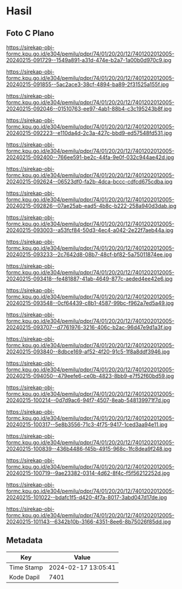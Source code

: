 # Hasil

## Foto C Plano

https://sirekap-obj-formc.kpu.go.id/e304/pemilu/pdpr/74/01/20/20/12/7401202012005-20240215-091729--1549a891-a31d-474e-b2a7-1a00b0d970c9.jpg

https://sirekap-obj-formc.kpu.go.id/e304/pemilu/pdpr/74/01/20/20/12/7401202012005-20240215-091855--5ac2ace3-38cf-4894-ba89-2f31525a155f.jpg

https://sirekap-obj-formc.kpu.go.id/e304/pemilu/pdpr/74/01/20/20/12/7401202012005-20240215-092046--01510763-ee97-4ab1-88b4-c3c195243b8f.jpg

https://sirekap-obj-formc.kpu.go.id/e304/pemilu/pdpr/74/01/20/20/12/7401202012005-20240215-092223--e110da4d-2c3a-427c-bbd9-ed57548fd531.jpg

https://sirekap-obj-formc.kpu.go.id/e304/pemilu/pdpr/74/01/20/20/12/7401202012005-20240215-092400--766ee591-be2c-44fa-9e0f-032c944ae42d.jpg

https://sirekap-obj-formc.kpu.go.id/e304/pemilu/pdpr/74/01/20/20/12/7401202012005-20240215-092624--06523df0-fa2b-4dca-bccc-cdfcd675cdba.jpg

https://sirekap-obj-formc.kpu.go.id/e304/pemilu/pdpr/74/01/20/20/12/7401202012005-20240215-092826--07ae25ab-ead5-4b8c-b222-258a940d3dab.jpg

https://sirekap-obj-formc.kpu.go.id/e304/pemilu/pdpr/74/01/20/20/12/7401202012005-20240215-093003--a53fcf84-50d3-4ec4-a042-2e22f7aeb44a.jpg

https://sirekap-obj-formc.kpu.go.id/e304/pemilu/pdpr/74/01/20/20/12/7401202012005-20240215-093233--2c7642d8-08b7-48cf-bf82-5a75011874ee.jpg

https://sirekap-obj-formc.kpu.go.id/e304/pemilu/pdpr/74/01/20/20/12/7401202012005-20240215-093418--fe481887-41ab-4649-877c-aeded4ee42e6.jpg

https://sirekap-obj-formc.kpu.go.id/e304/pemilu/pdpr/74/01/20/20/12/7401202012005-20240215-093548--0cf64439-c8b1-4587-99bc-f962a7ed5a49.jpg

https://sirekap-obj-formc.kpu.go.id/e304/pemilu/pdpr/74/01/20/20/12/7401202012005-20240215-093707--d7761976-3216-406c-b2ac-96d47e9d1a3f.jpg

https://sirekap-obj-formc.kpu.go.id/e304/pemilu/pdpr/74/01/20/20/12/7401202012005-20240215-093840--8dbce169-af52-4f20-91c5-1f8a8ddf3946.jpg

https://sirekap-obj-formc.kpu.go.id/e304/pemilu/pdpr/74/01/20/20/12/7401202012005-20240215-094050--479eefe6-ce0b-4823-8bb9-e7f52f60bd59.jpg

https://sirekap-obj-formc.kpu.go.id/e304/pemilu/pdpr/74/01/20/20/12/7401202012005-20240215-100214--0d7d9ac6-94f7-4507-8eab-548139971f7d.jpg

https://sirekap-obj-formc.kpu.go.id/e304/pemilu/pdpr/74/01/20/20/12/7401202012005-20240215-100317--5e8b3556-71c3-4f75-9417-1ced3aa94e11.jpg

https://sirekap-obj-formc.kpu.go.id/e304/pemilu/pdpr/74/01/20/20/12/7401202012005-20240215-100839--436b4486-f45b-4915-968c-1fc8dea9f248.jpg

https://sirekap-obj-formc.kpu.go.id/e304/pemilu/pdpr/74/01/20/20/12/7401202012005-20240215-100719--9ae23382-0314-4d62-8f4c-f5f56212252d.jpg

https://sirekap-obj-formc.kpu.go.id/e304/pemilu/pdpr/74/01/20/20/12/7401202012005-20240215-101022--bdafc1f5-d420-4f7a-8017-3abd047d17de.jpg

https://sirekap-obj-formc.kpu.go.id/e304/pemilu/pdpr/74/01/20/20/12/7401202012005-20240215-101143--6342b10b-3166-4351-8ee6-8b75026f85dd.jpg


## Metadata

| Key        | Value               |
| ---------- | ------------------- |
| Time Stamp | 2024-02-17 13:05:41 |
| Kode Dapil | 7401                |



